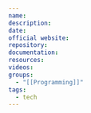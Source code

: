 ```yaml
---
name: 
description: 
date: 
official website: 
repository: 
documentation: 
resources: 
videos: 
groups:
  - "[[Programming]]"
tags:
  - tech
---
```

